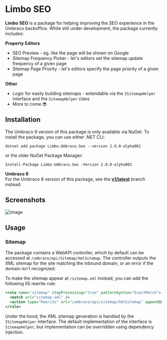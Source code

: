 # Limbo SEO


**Limbo SEO** is a package for helping improving the SEO experience in the Umbraco backoffice. While still under development, the package currently includes:

 

**Property Editors**  

- SEO Preview - eg. like the page will be shown on Google
- Sitemap Frequency Picker - let's editors set the sitemap update frequency of a given page
- Sitemap Page Priority - let's editors specify the page priority of a given page

**Other**  

- Logic for easily building sitemaps - extendable via the `ISitemapHelper` interface and the `SitemapHelper` class
- More to come 😎











## Installation

The Umbraco 9 version of this package is only available via NuGet. To install the package, you can use either .NET CLI:

```
dotnet add package Limbo.Umbraco.Seo --version 2.0.0-alpha001
```

or the older NuGet Package Manager:

```
Install-Package Limbo.Umbraco.Seo -Version 2.0.0-alpha001
```

**Umbraco 8**  
For the Umbraco 8 version of this package, see the [**v1/latest**](https://github.com/limbo-works/Limbo.Umbraco.Seo/tree/v1/main) branch instead.

## Screenshots

![image](https://user-images.githubusercontent.com/3634580/148427849-7ac515ad-de78-49bc-8312-6782fb9fdf55.png)

## Usage

### Sitemap

The package contains a WebAPI controller, which by default can be accessed at `/umbraco/api/Sitemap/XmlSitemap`. The controller outputs the XML sitemap for the site matching the inbound domain, or an error if the domain isn't recognized.

To make the sitemap appear at `/sitemap.xml` instead, you can add the following IIS rewrite rule:

```xml
<rule name="sitemap" stopProcessing="true" patternSyntax="ExactMatch">
  <match url="sitemap.xml" />
  <action type="Rewrite" url="/umbraco/api/sitemap/XmlSitemap" appendQueryString="false" redirectType="Found" statusCode="200" />
</rule>
```

Under the hood, the XML sitemap generation is handled by the `ISitemapHelper` interface. The default implementation of the interface is `SitemapHelper`, but implementation can be overridden using dependency injection.
